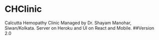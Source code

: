 # CHClinic 
Calcutta Hemopathy Clinic Managed by Dr. Shayam Manohar, Siwan/Kolkata. 
Server on Heroku and UI on React and Mobile. 
##Version 2.0 
